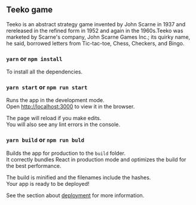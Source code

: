 ## Teeko game

Teeko is an abstract strategy game invented by John Scarne in 1937 and rereleased in the refined
form in 1952 and again in the 1960s.Teeko was marketed by Scarne's company, John Scarne Games Inc.; 
its quirky name, he said, borrowed letters from Tic-tac-toe, Chess, Checkers, and Bingo.

### `yarn` or `npm install`

To install all the dependencies.

### `yarn start` or `npm run start`

Runs the app in the development mode.<br />
Open [http://localhost:3000](http://localhost:3000) to view it in the browser.

The page will reload if you make edits.<br />
You will also see any lint errors in the console.

### `yarn build` or `npm run buld`

Builds the app for production to the `build` folder.<br />
It correctly bundles React in production mode and optimizes the build for the best performance.

The build is minified and the filenames include the hashes.<br />
Your app is ready to be deployed!

See the section about [deployment](https://facebook.github.io/create-react-app/docs/deployment) for more information.

